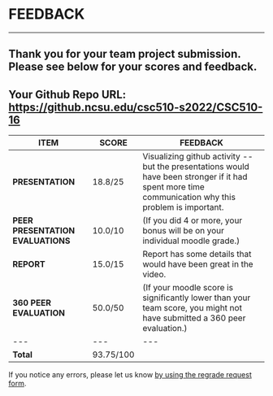 # FEEDBACK
---
Thank you for your team project submission.                  Please see below for your scores and feedback.
---
## Your Github Repo URL: https://github.ncsu.edu/csc510-s2022/CSC510-16 
| ITEM | SCORE | FEEDBACK |
| --- | --- | --- |
| **PRESENTATION** | 18.8/25 | Visualizing github activity -- but the presentations would have been stronger if it had spent more time communication why this problem is important. |
| **PEER PRESENTATION EVALUATIONS** | 10.0/10 | (If you did 4 or more, your bonus will be on your individual moodle grade.) |
| **REPORT** | 15.0/15 | Report has some details that would have been great in the video. |
| **360 PEER EVALUATION** | 50.0/50 | (If your moodle score is significantly lower than your team score, you might not have submitted a 360 peer evaluation.) |
| --- | --- | --- |
| **Total** | 93.75/100 |  |

If you notice any errors, please let us know [by using the regrade request form](https://github.ncsu.edu/CSC-510/Course/blob/main/README.md#homeworkproject-regrade-requests).
